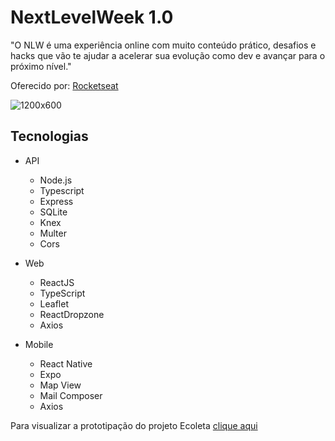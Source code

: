 # NextLevelWeek 1.0

"O NLW é uma experiência online com muito conteúdo prático, desafios e hacks que vão te ajudar a acelerar sua evolução como dev e avançar para o próximo nível."

Oferecido por: [Rocketseat](https://rocketseat.com.br/)

![1200x600](https://user-images.githubusercontent.com/38301491/83692800-10fa3a80-a5cb-11ea-9060-d4932b0bf6b5.jpg)

## Tecnologias

* API
  * Node.js
  * Typescript
  * Express
  * SQLite
  * Knex
  * Multer
  * Cors

* Web
  * ReactJS
  * TypeScript
  * Leaflet
  * ReactDropzone
  * Axios
  
* Mobile
  * React Native
  * Expo
  * Map View
  * Mail Composer
  * Axios
  
Para visualizar a prototipação do projeto Ecoleta [clique aqui](https://www.figma.com/file/9TlOcj6l7D05fZhU12xWT3/Ecoleta-(Booster)?node-id=0%3A1)

